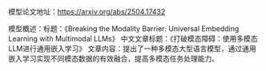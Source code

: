 模型论文地址：https://arxiv.org/abs/2504.17432

模型概述：标题：《Breaking the Modality Barrier: Universal Embedding Learning with Multimodal LLMs》
中文文章标题：《打破模态障碍：使用多模态LLM进行通用嵌入学习》
文章内容：提出了一种多模态大型语言模型，通过通用嵌入学习实现不同模态数据的有效融合，提高多模态任务处理能力。

